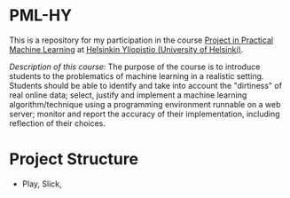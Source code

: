 PML-HY
=================================

This is a repository for my participation in the course [Project in Practical Machine Learning](https://www.cs.helsinki.fi/en/courses/582739/2017/k/k/1) 
at [Helsinkin Yliopistio (University of Helsinki)](https://www.helsinki.fi/fi).

*Description of this course:* The purpose of the course is to introduce students to the problematics of machine learning in a realistic setting. Students should be able to identify and take into account the "dirtiness" of real online data; select, justify and implement a machine learning algorithm/technique using a programming environment runnable on a web server; monitor and report the accuracy of their implementation, including reflection of their choices.

# Project Structure

 * Play, Slick, 